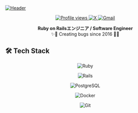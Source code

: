 <a href="https://rhiroe.github.io/">
  <img src="https://capsule-render.vercel.app/api?type=waving&color=gradient&height=200&section=header&text=rhiroe&fontSize=70&fontAlignY=35&animation=twinkling&avatarDisplay=true&avatarSource=https://raw.githubusercontent.com/rhiroe/rhiroe/main/public/images/me.png&avatarSize=90" alt="Header" />
</a>

<p align="center">
  <a href="https://komarev.com/ghpvc/?username=rhiroe">
    <img src="https://komarev.com/ghpvc/?username=rhiroe&style=flat-square&color=blue" alt="Profile views" />
  </a>
  <a href="https://twitter.com/messages/compose?recipient_id=509745934">
    <img alt="X" src="https://img.shields.io/badge/X-%23000000.svg?&style=flat-square&logo=x&logoColor=white" />
  </a>
  <a href="mailto:ride.poke@gmail.com">
    <img alt="Gmail" src="https://img.shields.io/badge/Gmail-%23EA4335.svg?&style=flat-square&logo=gmail&logoColor=white" />
  </a>
</p>

<p align="center">
  <b>Ruby on Railsエンジニア / Software Engineer</b><br>
  ✨🐞 Creating bugs since 2016 🐛✨
</p>

## 🛠️ Tech Stack

<p align="center">
  <img src="https://img.shields.io/badge/Ruby-CC342D?style=for-the-badge&logo=ruby&logoColor=white" alt="Ruby" />
</p>

<p align="center">
  <img src="https://img.shields.io/badge/Rails-CC0000?style=for-the-badge&logo=ruby-on-rails&logoColor=white" alt="Rails" />
</p>

<p align="center">
  <img src="https://img.shields.io/badge/PostgreSQL-316192?style=for-the-badge&logo=postgresql&logoColor=white" alt="PostgreSQL" />
</p>

<p align="center">
  <img src="https://img.shields.io/badge/Docker-2496ED?style=for-the-badge&logo=docker&logoColor=white" alt="Docker" />
</p>

<p align="center">
  <img src="https://img.shields.io/badge/Git-F05032?style=for-the-badge&logo=git&logoColor=white" alt="Git" />
</p>